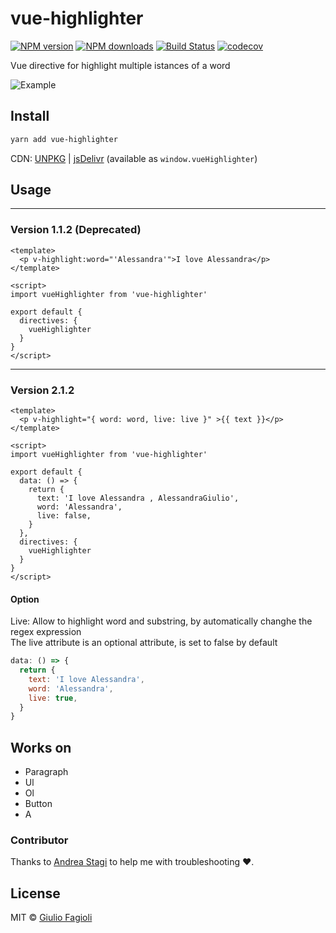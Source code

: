 # vue-highlighter

[![NPM version](https://img.shields.io/npm/v/vue-highlighter.svg?style=flat)](https://npmjs.com/package/vue-highlighter) [![NPM downloads](https://img.shields.io/npm/dm/vue-highlighter.svg?style=flat)](https://npmjs.com/package/vue-highlighter) [![Build Status](https://travis-ci.org/Remeic/vue-highlighter.svg?branch=master)](https://travis-ci.org/Remeic/vue-highlighter)
[![codecov](https://codecov.io/gh/Remeic/vue-highlighter/branch/master/graph/badge.svg)](https://codecov.io/gh/Remeic/vue-highlighter)

Vue directive for highlight multiple istances of a word

![Example](https://media.giphy.com/media/YU7J5r4WfnLO0geruD/giphy.gif)

## Install

```bash
yarn add vue-highlighter
```

CDN: [UNPKG](https://unpkg.com/vue-highlighter/) | [jsDelivr](https://cdn.jsdelivr.net/npm/vue-highlighter/) (available as `window.vueHighlighter`)

## Usage

***

### Version 1.1.2 (**Deprecated**)
```vue
<template>
  <p v-highlight:word="'Alessandra'">I love Alessandra</p>
</template>

<script>
import vueHighlighter from 'vue-highlighter'

export default {
  directives: {
    vueHighlighter
  }
}
</script>
```

***

### Version 2.1.2
```vue
<template>
  <p v-highlight="{ word: word, live: live }" >{{ text }}</p>
</template>

<script>
import vueHighlighter from 'vue-highlighter'

export default {
  data: () => {
    return {
      text: 'I love Alessandra , AlessandraGiulio',
      word: 'Alessandra',
      live: false,
    }
  },
  directives: {
    vueHighlighter
  }
}
</script>
```

#### Option
  Live: Allow to highlight word and substring, by automatically changhe the regex expression <br>
  The live attribute is an optional attribute, is set to false by default
  ```js
  data: () => {
    return {
      text: 'I love Alessandra',
      word: 'Alessandra',
      live: true,
    }
  }
  ```

## Works on

* Paragraph
* Ul
* Ol
* Button 
* A 

### Contributor

Thanks to [Andrea Stagi](https://github.com/astagi) to help me with troubleshooting ❤️.


## License

MIT &copy; [Giulio Fagioli](https://github.com/remeic)
